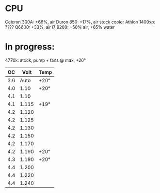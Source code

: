 # CPU
Celeron 300A: +66%, air
Duron 850: +17%, air stock cooler
Athlon 1400xp: ????
Q6600: +33%, air
i7 9200: +50% air, +65% water

# In progress:
4770k: stock, pump + fans @ max, +20°

| OC    | Volt    | Temp  |
|-------|---------|-------|
| 3.6   | Auto    | +20°  |
| 4.0   | 1.10    | +20°  |
| 4.1   | 1.10    |       | Unstable
| 4.1   | 1.115   | +19°  | Window opened
| 4.2   | 1.120   |       | Unstable
| 4.2   | 1.125   |       | Unstable
| 4.2   | 1.130   |       | Unstable
| 4.2   | 1.150   |       | Unstable
| 4.2   | 1.170   |       | Unstable
| 4.2   | 1.190   | +20°  |
| 4.3   | 1.190   | +20°  |
| 4.4   | 1.200   |       | Unstable
| 4.4   | 1.220   |       | Unstable
| 4.4   | 1.240   |       | Unstable
